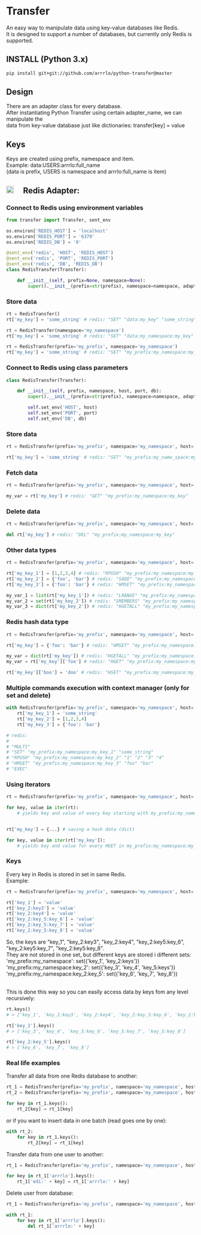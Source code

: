 <h1>Transfer</h1>

<p>An easy way to manipulate data using key-value databases like Redis.<br/>
It is designed to support a number of databases, but currently only Redis is supported.</p>

<h2>INSTALL (Python 3.x)</h2>

```bash
pip install git+git://github.com/arrrlo/python-transfer@master
```

<h2>Design</h2>

<p>There are an adapter class for every database.<br/>
After instantiating Python Transfer using certain adapter_name, we can manipulate the<br/>
data from key-value database just like dictionaries: transfer[key] = value</p>

<h2>Keys</h2>

<p>Keys are created using prefix, namespace and item.<br/>
Example: data:USERS:arrrlo:full_name<br/>
(data is prefix, USERS is namespace and arrrlo:full_name is item)</p>

<h2><img src="https://cdn4.iconfinder.com/data/icons/redis-2/1451/Untitled-2-512.png" width="20" style="margin-right: 20px;" />
Redis Adapter:</h2>

<h3>Connect to Redis using environment variables</h3>

```python
from transfer import Transfer, sent_env

os.environ['REDIS_HOST'] = 'localhost'
os.environ['REDIS_PORT'] = '6379'
os.environ['REDIS_DB'] = '0'

@sent_env('redis', 'HOST', 'REDIS_HOST')
@sent_env('redis', 'PORT', 'REDIS_PORT')
@sent_env('redis', 'DB', 'REDIS_DB')
class RedisTransfer(Transfer):

    def __init__(self, prefix=None, namespace=None):
        super().__init__(prefix=str(prefix), namespace=namespace, adapter_name='redis')
```

<h3>Store data</h3>

```python
rt = RedisTransfer()
rt['my_key'] = 'some_string' # redis: "SET" "data:my_key" "some_string"

rt = RedisTransfer(namespace='my_namespace')
rt['my_key'] = 'some_string' # redis: "SET" "data:my_namespace:my_key" "some_string"

rt = RedisTransfer(prefix='my_prefix', namespace='my_namespace')
rt['my_key'] = 'some_string' # redis: "SET" "my_prefix:my_namespace:my_key" "some_string"
```

<h3>Connect to Redis using class parameters</h3>

```python
class RedisTransfer(Transfer):

    def __init__(self, prefix, namespace, host, port, db):
        super().__init__(prefix=str(prefix), namespace=namespace, adapter_name='redis')

        self.set_env('HOST', host)
        self.set_env('PORT', port)
        self.set_env('DB', db)
```

<h3>Store data</h3>

```python
rt = RedisTransfer(prefix='my_prefix', namespace='my_namespace', host='localhost', port=6379, db=0)

rt['my_key'] = 'some_string' # redis: "SET" "my_prefix:my_name_space:my_key" "some_string"
```

<h3>Fetch data</h3>

```python
rt = RedisTransfer(prefix='my_prefix', namespace='my_namespace', host='localhost', port=6379, db=0)

my_var = rt['my_key'] # redis: "GET" "my_prefix:my_namespace:my_key"
```

<h3>Delete data</h3>

```python
rt = RedisTransfer(prefix='my_prefix', namespace='my_namespace', host='localhost', port=6379, db=0)

del rt['my_key'] # redis: "DEL" "my_prefix:my_namespace:my_key"
```

<h3>Other data types</h3>

```python
rt = RedisTransfer(prefix='my_prefix', namespace='my_namespace', host='localhost', port=6379, db=0)

rt['my_key_1'] = [1,2,3,4] # redis: "RPUSH" "my_prefix:my_namespace:my_key_1" "1" "2" "3" "4"
rt['my_key_2'] = {'foo', 'bar'} # redis: "SADD" "my_prefix:my_namespace:my_key_2" "foo" "bar"
rt['my_key_3'] = {'foo': 'bar'} # redis: "HMSET" "my_prefix:my_namespace:my_key_3" "foo" "bar"

my_var_1 = list(rt['my_key_1']) # redis: "LRANGE" "my_prefix:my_namespace:my_key_1" "0" "-1"
my_var_2 = set(rt['my_key_2']) # redis: "SMEMBERS" "my_prefix:my_namespace:my_key_2"
my_var_3 = dict(rt['my_key_2']) # redis: "HGETALL" "my_prefix:my_namespace:my_key_3"
```

<h3>Redis hash data type</h3>

```python
rt = RedisTransfer(prefix='my_prefix', namespace='my_namespace', host='localhost', port=6379, db=0)

rt['my_key'] = {'foo': 'bar'} # redis: "HMSET" "my_prefix:my_namespace:my_key" "foo" "bar"

my_var = dict(rt['my_key']) # redis: "HGETALL" "my_prefix:my_namespace:my_key"
my_var = rt['my_key']['foo'] # redis: "HGET" "my_prefix:my_namespace:my_key" "foo"

rt['my_key']['boo'] = 'doo' # redis: "HSET" "my_prefix:my_namespace:my_key" "boo" "bar"
```

<h3>Multiple commands execution with context manager (only for set and delete)</h3>

```python
with RedisTransfer(prefix='my_prefix', namespace='my_namespace', host='localhost', port=6379, db=0) as rt:
    rt['my_key_1'] = 'some_string'
    rt['my_key_2'] = [1,2,3,4]
    rt['my_key_3'] = {'foo': 'bar'}

# redis:
#
# "MULTI"
# "SET" "my_prefix:my_namespace:my_key_1" "some_string"
# "RPUSH" "my_prefix:my_namespace:my_key_2" "1" "2" "3" "4"
# "HMSET" "my_prefix:my_namespace:my_key_3" "foo" "bar"
# "EXEC"
```


<h3>Using iterators</h3>

```python
rt = RedisTransfer(prefix='my_prefix', namespace='my_namespace', host='localhost', port=6379, db=0)

for key, value in iter(rt):
    # yields key and value of every key starting with my_prefix:my_namespace:


rt['my_key'] = {...} # saving a hash data (dict)

for key, value in iter(rt['my_key']):
    # yields key and value for every HGET in my_prefix:my_namespace:my_key
```


<h3>Keys</h3>

<p>Every key in Redis is stored in set in same Redis.<br/>
Example:</p>

```python
rt = RedisTransfer(prefix='my_prefix', namespace='my_namespace', host='localhost', port=6379, db=0)

rt['key_1'] = 'value'
rt['key_2:key3'] = 'value'
rt['key_2:key4'] = 'value'
rt['key_2:key_5:key_6'] = 'value'
rt['key_2:key_5:key_7'] = 'value'
rt['key_2:key_5:key_8'] = 'value'
```

<p>So, the keys are "key_1", "key_2:key3", "key_2:key4", "key_2:key5:key_6", "key_2:key5:key_7", "key_2:key5:key_8".<br/>
They are not stored in one set, but different keys are stored i different sets:<br/>
'my_prefix:my_namespace': set({'key_1', 'key_2:keys'})<br/>
'my_prefix:my_namespace:key_2': set({'key_3', 'key_4', 'key_5:keys'})<br/>
'my_prefix:my_namespace:key_2:key_5': set({'key_6', 'key_7', 'key_8'})<br/><br/>

This is done this way so you can easily access data by keys fom any level recursively:</p>


```python
rt.keys()
# > ['key_1', 'key_2:key3', 'key_2:key4', 'key_2:key_5:key_6', 'key_2:key_5:key_7', 'key_2:key_5:key_8']

rt['key_2'].keys()
# > ['key_3', 'key_4', 'key_5:key_6', 'key_5:key_7', 'key_5:key_8']

rt['key_2:key_5'].keys()
# > ['key_6', 'key_7', 'key_8']
```


<h3>Real life examples</h3>

<p>Transfer all data from one Redis database to another:</p>

```python
rt_1 = RedisTransfer(prefix='my_prefix', namespace='my_namespace', host='localhost', port=6379, db=0)
rt_2 = RedisTransfer(prefix='my_prefix', namespace='my_namespace', host='some_host', port=6379, db=0)

for key in rt_1.keys():
    rt_2[key] = rt_1[key]
```

<p>or if you want to insert data in one batch (read goes one by one):</p>

```python
with rt_2:
    for key in rt_1.keys():
        rt_2[key] = rt_1[key]
```

<p>Transfer data from one user to another:</p>

```python
rt_1 = RedisTransfer(prefix='my_prefix', namespace='my_namespace', host='localhost', port=6379, db=0)

for key in rt_1['arrrlo'].keys():
    rt_1['edi:' + key] = rt_1['arrrlo:' + key]
```

<p>Delete user from database:</p>

```python
rt_1 = RedisTransfer(prefix='my_prefix', namespace='my_namespace', host='localhost', port=6379, db=0)

with rt_1:
    for key in rt_1['arrrlo'].keys():
        del rt_1['arrrlo:' + key]
```
